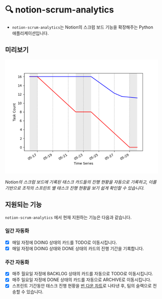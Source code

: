 # 🔍 notion-scrum-analytics

- `notion-scrum-analytics`는 Notion의 스크럼 보드 기능을 확장해주는 Python 애플리케이션입니다.

## 미리보기

![번다운 차트](burnchart.png)

_Notion의 스크럼 보드에 기록된 태스크 카드들의 진행 현황을 자동으로 기록하고, 이를 기반으로 조직의 스프린트 별 태스크 진행 현황을 보기 쉽게 확인할 수 있습니다._

## 지원되는 기능

`notion-scrum-analytics` 에서 현재 지원하는 기능은 다음과 같습니다.

### 일간 자동화

- [x] 매일 자정에 DOING 상태의 카드를 TODO로 이동시킵니다.
- [x] 매일 자정에 DOING 상태와 DONE 상태의 카드의 진행 기간을 기록합니다.

### 주간 자동화

- [x] 매주 월요일 자정에 BACKLOG 상태의 카드를 자동으로 TODO로 이동시킵니다.
- [x] 매주 일요일 자정에 DONE 상태의 카드를 자동으로 ARCHIVE로 이동시킵니다.
- [x] 스프린트 기간동안 태스크 진행 현황을 [번 다운 차트](https://ko.wikipedia.org/wiki/%EB%B2%88_%EB%8B%A4%EC%9A%B4_%EC%B0%A8%ED%8A%B8)로 나타낸 후, 팀의 슬랙으로 전송할 수 있습니다.
